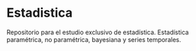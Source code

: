 # Estadistica
Repositorio para el estudio exclusivo de estadística. Estadística paramétrica, no paramétrica, bayesiana y series temporales.
